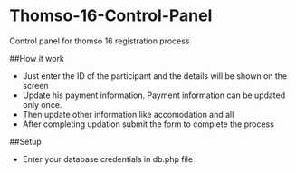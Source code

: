 # Thomso-16-Control-Panel
Control panel for thomso 16 registration process

##How it work
* Just enter the ID of the participant and the details will be shown on the screen
* Update his payment information. Payment information can be updated only once.
* Then update other information like accomodation and all
* After completing updation submit the form to complete the process

##Setup
* Enter your database credentials in db.php file
